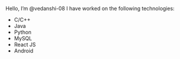  Hello, I’m @vedanshi-08
I have worked on the following technologies:
- C/C++
- Java
- Python
- MySQL
- React JS
- Android


  

<!---
vedanshi-08/vedanshi-08 is a ✨ special ✨ repository because its `README.md` (this file) appears on your GitHub profile.
You can click the Preview link to take a look at your changes.
--->
